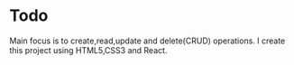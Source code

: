 # Todo
Main focus is to create,read,update and delete(CRUD) operations.
I create this project using HTML5,CSS3 and React.
